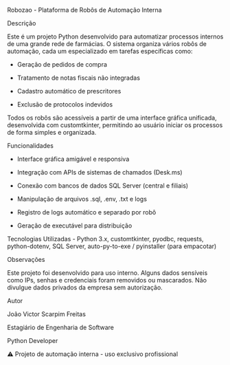 Robozao - Plataforma de Robôs de Automação Interna

Descrição

Este é um projeto Python desenvolvido para automatizar processos internos de uma grande rede de farmácias. O sistema organiza vários robôs de automação, cada um especializado em tarefas específicas como:

* Geração de pedidos de compra

* Tratamento de notas fiscais não integradas

* Cadastro automático de prescritores

* Exclusão de protocolos indevidos

Todos os robôs são acessíveis a partir de uma interface gráfica unificada, desenvolvida com customtkinter, permitindo ao usuário iniciar os processos de forma simples e organizada.



Funcionalidades

* Interface gráfica amigável e responsiva

* Integração com APIs de sistemas de chamados (Desk.ms)

* Conexão com bancos de dados SQL Server (central e filiais)

* Manipulação de arquivos .sql, .env, .txt e logs

* Registro de logs automático e separado por robô

* Geração de executável para distribuição



Tecnologias Utilizadas - Python 3.x, customtkinter, pyodbc, requests, python-dotenv, SQL Server, auto-py-to-exe / pyinstaller (para empacotar)



Observações

Este projeto foi desenvolvido para uso interno. Alguns dados sensíveis como IPs, senhas e credenciais foram removidos ou mascarados. Não divulgue dados privados da empresa sem autorização.



Autor

João Victor Scarpim Freitas

Estagiário de Engenharia de Software

Python Developer

⚠️ Projeto de automação interna - uso exclusivo profissional
